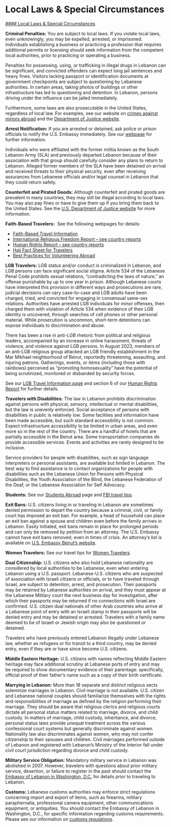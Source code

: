 # Local Laws & Special Circumstances

[#### Local Laws & Special Circumstances](javascript:void(0); "Local Laws & Special Circumstances")

**Criminal Penalties:** You are subject to local laws. If you violate local laws, even unknowingly, you may be expelled, arrested, or imprisoned. Individuals establishing a business or practicing a profession that requires additional permits or licensing should seek information from the competent local authorities, prior to practicing or operating a business.

Penalties for possessing, using, or trafficking in illegal drugs in Lebanon can be significant, and convicted offenders can expect long jail sentences and heavy fines. Visitors lacking passport or identification documents at government checkpoints are subject to questioning by Lebanese authorities. In certain areas, taking photos of buildings or other infrastructure has led to questioning and detention. In Lebanon, persons driving under the influence can be jailed immediately.

Furthermore, some laws are also prosecutable in the United States, regardless of local law. For examples, see our website on [crimes against minors abroad](https://travel.state.gov/content/travel/en/international-travel/emergencies/arrest-detention/crimes-against-minors.html) and the [Department of Justice website](https://www.justice.gov/archives/jm/criminal-resource-manual-1617-extraterritorial-criminal-jurisdiction-18-usc-112-878-970-1116).

**Arrest Notification:** If you are arrested or detained, ask police or prison officials to notify the U.S. Embassy immediately. See our [webpage](https://travel.state.gov/content/travel/en/international-travel/emergencies/arrest-detention.html) for further information.

Individuals who were affiliated with the former militia known as the South Lebanon Army (SLA) and previously departed Lebanon because of their association with that group should carefully consider any plans to return to Lebanon. Alleged former members of the SLA have been detained on arrival and received threats to their physical security, even after receiving assurances from Lebanese officials and/or legal counsel in Lebanon that they could return safely.

**Counterfeit and Pirated Goods:** Although counterfeit and pirated goods are prevalent in many countries, they may still be illegal according to local laws. You may also pay fines or have to give them up if you bring them back to the United States. See the [U.S. Department of Justice website](https://www.justice.gov/criminal-ccips) for more information.

**Faith-Based Travelers:**  See the following webpages for details:

* [Faith-Based Travel Information](https://travel.state.gov/content/travel/en/international-travel/before-you-go/travelers-with-special-considerations/faith-based-travel.html)
* [International Religious Freedom Report – see country reports](https://www.state.gov/international-religious-freedom-reports/)
* [Human Rights Report – see country reports](https://www.state.gov/reports-bureau-of-democracy-human-rights-and-labor/country-reports-on-human-rights-practices/)
* [Hajj Fact Sheet for Travelers](https://travel.state.gov/content/travel/en/international-travel/before-you-go/travelers-with-special-considerations/hajj-umrah.html)
* [Best Practices for Volunteering Abroad](https://travel.state.gov/content/travel/en/international-travel/before-you-go/travelers-with-special-considerations/volunteering-abroad.html)

**LGB Travelers:** LGB status and/or conduct is criminalized in Lebanon, and LGB persons can face significant social stigma. Article 534 of the Lebanese Penal Code prohibits sexual relations, “contradicting the laws of nature,” an offense punishable by up to one year in prison. Although Lebanese courts have interpreted this provision in different ways and prosecutions are rare, judicial decisions can vary case-to-case and LGB adults have been charged, tried, and convicted for engaging in consensual same-sex relations. Authorities have arrested LGB individuals for minor offenses, then charged them with violation of Article 534 when evidence of their LGB identity is uncovered, through searches of cell phones or other personal material. While prosecution is uncommon, short-term detentions can expose individuals to discrimination and abuse.

There has been a rise in anti-LGB rhetoric from political and religious leaders, accompanied by an increase in online harassment, threats of violence, and violence against LGB persons. In August 2023, members of an anti-LGB religious group attacked an LGB friendly establishment in the Mar Mikhael neighborhood of Beirut, reportedly threatening, assaulting, and injuring patrons. Gatherings, events, or items (including those with rainbows) perceived as “promoting homosexuality” have the potential of being scrutinized, monitored or disbanded by security forces.

See our [LGB Travel Information page](https://travel.state.gov/content/travel/en/international-travel/before-you-go/travelers-with-special-considerations/lgbtqi.html) and section 6 of our [Human Rights Report](https://www.state.gov/reports-bureau-of-democracy-human-rights-and-labor/country-reports-on-human-rights-practices/) for further details.

**Travelers with Disabilities:** The law in Lebanon prohibits discrimination against persons with physical, sensory, intellectual or mental disabilities, but the law is unevenly enforced. Social acceptance of persons with disabilities in public is relatively low. Some facilities and information have been made accessible, but such standard accessibility is not common. Expect infrastructure accessibility to be limited in urban areas, and even more so in the rest of the country. There are a handful of hotels that are partially accessible in the Beirut area. Some transportation companies do provide accessible services. Events and activities are rarely designed to be inclusive.

Service providers for people with disabilities, such as sign language interpreters or personal assistants, are available but limited in Lebanon. The best way to find assistance is to contact organizations for people with disabilities such as the Lebanese Union for Persons with Physical Disabilities, the Youth Association of the Blind, the Lebanese Federation of the Deaf, or the Lebanese Association for Self Advocacy.

**Students:** See our [Students Abroad](https://travel.state.gov/content/travel/en/international-travel/before-you-go/travelers-with-special-considerations/students.html) page and [FBI travel tips](https://ucr.fbi.gov/investigate/counterintelligence/student-brochure).

**Exit Bans:** U.S. citizens living in or traveling in Lebanon are sometimes denied permission to depart the country because a criminal, civil, or family court has imposed an exit ban. For example, a head of household can place an exit ban against a spouse and children even before the family arrives in Lebanon. Easily initiated, exit bans remain in place for prolonged periods and can only be removed by petition from an attorney. The U.S. Embassy cannot have exit bans removed, even in times of crisis. An attorney’s list is available on [U.S. Embassy Beirut’s website](https://lb.usembassy.gov/legal-assistance/).

**Women Travelers:** See our travel tips for [Women Travelers](https://travel.state.gov/content/travel/en/international-travel/before-you-go/travelers-with-special-considerations/women-travelers.html).

**Dual Citizenship:** U.S. citizens who also hold Lebanese nationality are considered by local authorities to be Lebanese, even when entering Lebanon using a U.S. passport. Lebanese-U.S. citizens who are suspected of association with Israeli citizens or officials, or to have traveled through Israel, are subject to detention, arrest, and prosecution. Their passports may be retained by Lebanese authorities on arrival, and they must appear at the Lebanese Military court the next business day for investigation, after which their passports may be returned if no connections with Israel are confirmed. U.S. citizen dual nationals of other Arab countries who arrive at a Lebanese point of entry with an Israeli stamp in their passports will be denied entry and may be detained or arrested. Travelers with a family name deemed to be of Israeli or Jewish origin may also be questioned or detained.

Travelers who have previously entered Lebanon illegally under Lebanese law, whether as refugees or for transit to a third country, may be denied entry, even if they are or have since become U.S. citizens.

**Middle Eastern Heritage:** U.S. citizens with names reflecting Middle Eastern heritage may face additional scrutiny at Lebanese ports of entry and may be required to show documentary evidence of their parentage: specifically, official proof of their father’s name such as a copy of their birth certificate.

**Marrying in Lebanon:** More than 18 separate and distinct religious sects solemnize marriages in Lebanon. Civil marriage is not available. U.S. citizen and Lebanese national couples should familiarize themselves with the rights and responsibilities of marriage as defined by the religion performing their marriage. They should be aware that religious clerics and religious courts dictate all personal status matters related to marriage, divorce, and child custody. In matters of marriage, child custody, inheritance, and divorce, personal status laws provide unequal treatment across the various confessional court systems but generally discriminate against women.  Nationality law also discriminates against women, who may not confer citizenship to their spouses and children. Civil marriages performed outside of Lebanon and registered with Lebanon’s Ministry of the Interior fall under civil court jurisdiction regarding divorce and child custody.

**Military Service Obligation:** Mandatory military service in Lebanon was abolished in 2007. However, travelers with questions about prior military service, desertion, or failure to register in the past should contact the [Embassy of Lebanon in Washington, D.C.](http://www.lebanonembassyus.org/) for details prior to traveling to Lebanon.

**Customs:** Lebanese customs authorities may enforce strict regulations concerning import and export of items, such as firearms, military paraphernalia, professional camera equipment, other communications equipment, or antiquities. You should contact the Embassy of Lebanon in Washington, D.C., for specific information regarding customs requirements. Please see our information on [customs regulations](https://travel.state.gov/content/travel/en/international-travel/before-you-go/customs-and-import.html).